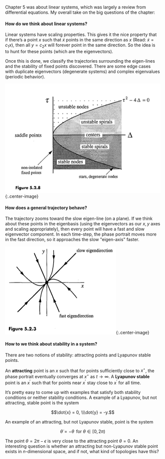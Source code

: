 
Chapter 5 was about linear systems, which was largely a review from differential equations. My overall take on the big questions of the chapter:

#### **How do we think about linear systems?**

Linear systems have scaling properties. This gives it the nice property that if there’s a point $x$ such that $\dot{x}$ points in the same direction as $x$ (Read: $\dot{x} = c_1x$), then all $y = c_2x$ will forever point in the same direction. So the idea is to hunt for these points (which are the eigenvectors). 

Once this is done, we classify the trajectories surrounding the eigen-lines and the stability of fixed points discovered. There are some edge cases with duplicate eigenvectors (degenerate systems) and complex eigenvalues (periodic behavior). 

![Classification of fixed points](/assets/strogatz5_classifications.png){:.center-image}

#### **How does a general trajectory behave?**

The trajectory zooms toward the slow eigen-line (on a plane). If we think about these points in the eigenbasis (using the eigenvectors as our $x,y$ axes and scaling appropriately), then every point will have a fast and slow eigenvector component. In each time-step, the phase portrait moves more in the fast direction, so it approaches the slow "eigen-axis" faster.

![Fast and slow eigendirections](/assets/strogatz5_fastslow.png){:.center-image}

#### **How to we think about stability in a system?**

There are two notions of stability: attracting points and Lyapunov stable points.

An **attracting** point is an $x$ such that for points sufficiently close to $x^\star$, the phase portrait eventually converges at $x^\star$ as $t\to \infty$. A **Lyapunov stable** point is an $x^\prime$ such that for points near $x^\prime$ stay close to $x^\prime$ for all time.

It’s pretty easy to come up with examples that satisfy both stability conditions or neither stability conditions. A example of a Lyapunov, but not attracting, stable point is the system 

$$\dot{x} = 0, \\\dot{y} = -y.$$

An example of an attracting, but not Lyapunov stable, point is the system

$$\dot{\theta} = -\theta\, \text{ for }\theta\in[0, 2\pi) $$

The point $\theta = 2\pi-\epsilon$ is very close to the attracting point $\theta = 0$. An interesting question is whether an attracting but non-Lyapunov stable point exists in $n$-dimensional space, and if not, what kind of topologies have this?
